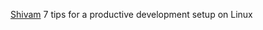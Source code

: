 
[Shivam](http://www.trysudo.com/7-tips-for-a-productive-development-setup-on-linux/)
7 tips for a productive development setup on Linux

